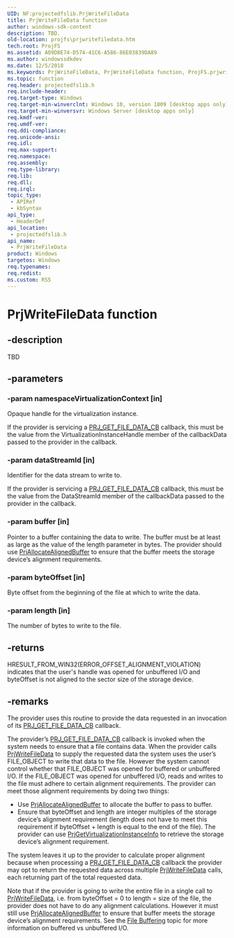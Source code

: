 ```yaml
---
UID: NF:projectedfslib.PrjWriteFileData
title: PrjWriteFileData function
author: windows-sdk-content
description: TBD.
old-location: projfs\prjwritefiledata.htm
tech.root: ProjFS
ms.assetid: A09D8E74-D574-41C6-A586-86E03839DA89
ms.author: windowssdkdev
ms.date: 12/5/2018
ms.keywords: PrjWriteFileData, PrjWriteFileData function, ProjFS.prjwritefiledata, projectedfslib/PrjWriteFileData
ms.topic: function
req.header: projectedfslib.h
req.include-header: 
req.target-type: Windows
req.target-min-winverclnt: Windows 10, version 1809 [desktop apps only]
req.target-min-winversvr: Windows Server [desktop apps only]
req.kmdf-ver: 
req.umdf-ver: 
req.ddi-compliance: 
req.unicode-ansi: 
req.idl: 
req.max-support: 
req.namespace: 
req.assembly: 
req.type-library: 
req.lib: 
req.dll: 
req.irql: 
topic_type:
 - APIRef
 - kbSyntax
api_type:
 - HeaderDef
api_location:
 - projectedfslib.h
api_name:
 - PrjWriteFileData
product: Windows
targetos: Windows
req.typenames: 
req.redist: 
ms.custom: RS5
---
```


# PrjWriteFileData function


## -description


TBD


## -parameters




### -param namespaceVirtualizationContext [in]

Opaque handle for the virtualization instance. 


If the provider is servicing a <a href="https://msdn.microsoft.com/en-us/library/Mt815622(v=VS.85).aspx">PRJ_GET_FILE_DATA_CB</a> callback, this must be the value from the VirtualizationInstanceHandle member of the callbackData passed to the provider in the callback.


### -param dataStreamId [in]

Identifier for the data stream to write to. 


If the provider is servicing a <a href="https://msdn.microsoft.com/en-us/library/Mt815622(v=VS.85).aspx">PRJ_GET_FILE_DATA_CB</a> callback, this must be the value from the DataStreamId member of the callbackData passed to the provider in the callback.


### -param buffer [in]

Pointer to a buffer containing the data to write. The buffer must be at least as large as the value of the length parameter in bytes. The provider should use <a href="https://docs.microsoft.com/en-us/windows/desktop/api/projectedfslib/nf-projectedfslib-prjallocatealignedbuffer">PrjAllocateAlignedBuffer</a> to ensure that the buffer meets the storage device’s alignment requirements.


### -param byteOffset [in]

Byte offset from the beginning of the file at which to write the data.


### -param length [in]

The number of bytes to write to the file.


## -returns



HRESULT_FROM_WIN32(ERROR_OFFSET_ALIGNMENT_VIOLATION) indicates that the user's handle was opened for unbuffered I/O and byteOffset is not aligned to the sector size of the storage device.




## -remarks



The provider uses this routine to provide the data requested in an invocation of its <a href="https://msdn.microsoft.com/en-us/library/Mt815622(v=VS.85).aspx">PRJ_GET_FILE_DATA_CB</a> callback. 


The provider’s <a href="https://msdn.microsoft.com/en-us/library/Mt815622(v=VS.85).aspx">PRJ_GET_FILE_DATA_CB</a> callback is invoked when the system needs to ensure that a file contains data. When the provider calls <a href="https://docs.microsoft.com/en-us/windows/desktop/api/projectedfslib/nf-projectedfslib-prjwritefiledata">PrjWriteFileData</a> to supply the requested data the system uses the user’s FILE_OBJECT to write that data to the file. However the system cannot control whether that FILE_OBJECT was opened for buffered or unbuffered I/O. If the FILE_OBJECT was opened for unbuffered I/O, reads and writes to the file must adhere to certain alignment requirements. The provider can meet those alignment requirements by doing two things: 
<ul>
<li>Use <a href="https://docs.microsoft.com/en-us/windows/desktop/api/projectedfslib/nf-projectedfslib-prjallocatealignedbuffer">PrjAllocateAlignedBuffer</a> to allocate the buffer to pass to buffer.</li>
<li>Ensure that byteOffset and length are integer multiples of the storage device’s alignment requirement (length does not have to meet this requirement if byteOffset + length is equal to the end of the file). The provider can use <a href="https://docs.microsoft.com/en-us/windows/desktop/api/projectedfslib/nf-projectedfslib-prjgetvirtualizationinstanceinfo">PrjGetVirtualizationInstanceInfo</a> to retrieve the storage device’s alignment requirement.</li>
</ul>


The system leaves it up to the provider to calculate proper alignment because when processing a <a href="https://msdn.microsoft.com/en-us/library/Mt815622(v=VS.85).aspx">PRJ_GET_FILE_DATA_CB</a> callback the provider may opt to return the requested data across multiple <a href="https://docs.microsoft.com/en-us/windows/desktop/api/projectedfslib/nf-projectedfslib-prjwritefiledata">PrjWriteFileData</a> calls, each returning part of the total requested data. 


Note that if the provider is going to write the entire file in a single call to <a href="https://docs.microsoft.com/en-us/windows/desktop/api/projectedfslib/nf-projectedfslib-prjwritefiledata">PrjWriteFileData</a>, i.e. from byteOffset = 0 to length = size of the file, the provider does not have to do any alignment calculations. However it must still use <a href="https://docs.microsoft.com/en-us/windows/desktop/api/projectedfslib/nf-projectedfslib-prjallocatealignedbuffer">PrjAllocateAlignedBuffer</a> to ensure that buffer meets the storage device’s alignment requirements. See the <a href="https://docs.microsoft.com/windows/desktop/FileIO/file-buffering">File Buffering</a> topic for more information on buffered vs unbuffered I/O.




